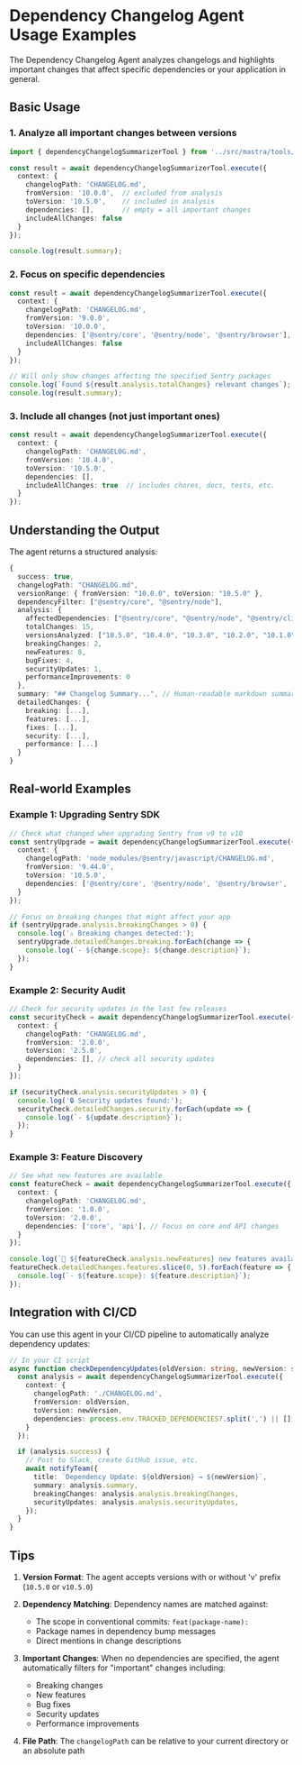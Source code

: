 # Dependency Changelog Agent Usage Examples

The Dependency Changelog Agent analyzes changelogs and highlights important changes that affect specific dependencies or your application in general.

## Basic Usage

### 1. Analyze all important changes between versions

```typescript
import { dependencyChangelogSummarizerTool } from '../src/mastra/tools/dependency-changelog-agent';

const result = await dependencyChangelogSummarizerTool.execute({
  context: {
    changelogPath: 'CHANGELOG.md',
    fromVersion: '10.0.0',  // excluded from analysis
    toVersion: '10.5.0',    // included in analysis
    dependencies: [],       // empty = all important changes
    includeAllChanges: false
  }
});

console.log(result.summary);
```

### 2. Focus on specific dependencies

```typescript
const result = await dependencyChangelogSummarizerTool.execute({
  context: {
    changelogPath: 'CHANGELOG.md',
    fromVersion: '9.0.0',
    toVersion: '10.0.0',
    dependencies: ['@sentry/core', '@sentry/node', '@sentry/browser'],
    includeAllChanges: false
  }
});

// Will only show changes affecting the specified Sentry packages
console.log(`Found ${result.analysis.totalChanges} relevant changes`);
console.log(result.summary);
```

### 3. Include all changes (not just important ones)

```typescript
const result = await dependencyChangelogSummarizerTool.execute({
  context: {
    changelogPath: 'CHANGELOG.md',
    fromVersion: '10.4.0',
    toVersion: '10.5.0',
    dependencies: [],
    includeAllChanges: true  // includes chores, docs, tests, etc.
  }
});
```

## Understanding the Output

The agent returns a structured analysis:

```typescript
{
  success: true,
  changelogPath: "CHANGELOG.md",
  versionRange: { fromVersion: "10.0.0", toVersion: "10.5.0" },
  dependencyFilter: ["@sentry/core", "@sentry/node"],
  analysis: {
    affectedDependencies: ["@sentry/core", "@sentry/node", "@sentry/cli"],
    totalChanges: 15,
    versionsAnalyzed: ["10.5.0", "10.4.0", "10.3.0", "10.2.0", "10.1.0"],
    breakingChanges: 2,
    newFeatures: 8,
    bugFixes: 4,
    securityUpdates: 1,
    performanceImprovements: 0
  },
  summary: "## Changelog Summary...", // Human-readable markdown summary
  detailedChanges: {
    breaking: [...],
    features: [...],
    fixes: [...],
    security: [...],
    performance: [...]
  }
}
```

## Real-world Examples

### Example 1: Upgrading Sentry SDK

```typescript
// Check what changed when upgrading Sentry from v9 to v10
const sentryUpgrade = await dependencyChangelogSummarizerTool.execute({
  context: {
    changelogPath: 'node_modules/@sentry/javascript/CHANGELOG.md',
    fromVersion: '9.44.0',
    toVersion: '10.5.0',
    dependencies: ['@sentry/core', '@sentry/node', '@sentry/browser', '@sentry/nextjs'],
  }
});

// Focus on breaking changes that might affect your app
if (sentryUpgrade.analysis.breakingChanges > 0) {
  console.log('⚠️ Breaking changes detected:');
  sentryUpgrade.detailedChanges.breaking.forEach(change => {
    console.log(`- ${change.scope}: ${change.description}`);
  });
}
```

### Example 2: Security Audit

```typescript
// Check for security updates in the last few releases
const securityCheck = await dependencyChangelogSummarizerTool.execute({
  context: {
    changelogPath: 'CHANGELOG.md',
    fromVersion: '2.0.0',
    toVersion: '2.5.0',
    dependencies: [], // check all security updates
  }
});

if (securityCheck.analysis.securityUpdates > 0) {
  console.log('🔒 Security updates found:');
  securityCheck.detailedChanges.security.forEach(update => {
    console.log(`- ${update.description}`);
  });
}
```

### Example 3: Feature Discovery

```typescript
// See what new features are available
const featureCheck = await dependencyChangelogSummarizerTool.execute({
  context: {
    changelogPath: 'CHANGELOG.md',
    fromVersion: '1.0.0',
    toVersion: '2.0.0',
    dependencies: ['core', 'api'], // Focus on core and API changes
  }
});

console.log(`🚀 ${featureCheck.analysis.newFeatures} new features available:`);
featureCheck.detailedChanges.features.slice(0, 5).forEach(feature => {
  console.log(`- ${feature.scope}: ${feature.description}`);
});
```

## Integration with CI/CD

You can use this agent in your CI/CD pipeline to automatically analyze dependency updates:

```typescript
// In your CI script
async function checkDependencyUpdates(oldVersion: string, newVersion: string) {
  const analysis = await dependencyChangelogSummarizerTool.execute({
    context: {
      changelogPath: './CHANGELOG.md',
      fromVersion: oldVersion,
      toVersion: newVersion,
      dependencies: process.env.TRACKED_DEPENDENCIES?.split(',') || [],
    }
  });

  if (analysis.success) {
    // Post to Slack, create GitHub issue, etc.
    await notifyTeam({
      title: `Dependency Update: ${oldVersion} → ${newVersion}`,
      summary: analysis.summary,
      breakingChanges: analysis.analysis.breakingChanges,
      securityUpdates: analysis.analysis.securityUpdates,
    });
  }
}
```

## Tips

1. **Version Format**: The agent accepts versions with or without 'v' prefix (`10.5.0` or `v10.5.0`)

2. **Dependency Matching**: Dependency names are matched against:
   - The scope in conventional commits: `feat(package-name):`
   - Package names in dependency bump messages
   - Direct mentions in change descriptions

3. **Important Changes**: When no dependencies are specified, the agent automatically filters for "important" changes including:
   - Breaking changes
   - New features
   - Bug fixes
   - Security updates
   - Performance improvements

4. **File Path**: The `changelogPath` can be relative to your current directory or an absolute path